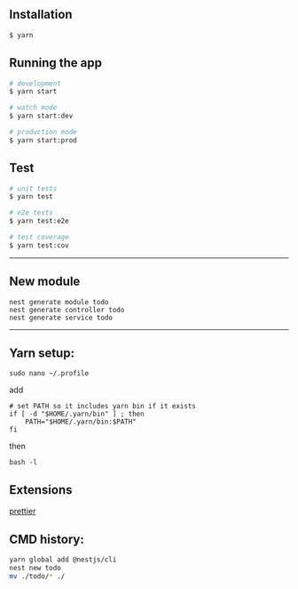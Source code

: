 ## Installation

```bash
$ yarn
```

## Running the app

```bash
# development
$ yarn start

# watch mode
$ yarn start:dev

# production mode
$ yarn start:prod
```

## Test

```bash
# unit tests
$ yarn test

# e2e tests
$ yarn test:e2e

# test coverage
$ yarn test:cov
```

---

## New module

```
nest generate module todo
nest generate controller todo
nest generate service todo
```

---

## Yarn setup:

```
sudo nano ~/.profile
```

add

```
# set PATH so it includes yarn bin if it exists
if [ -d "$HOME/.yarn/bin" ] ; then
    PATH="$HOME/.yarn/bin:$PATH"
fi
```

then

```
bash -l
```

## Extensions

[prettier](https://marketplace.visualstudio.com/items?itemName=esbenp.prettier-vscode)

## CMD history:

```sh
yarn global add @nestjs/cli
nest new todo
mv ./todo/* ./
```
